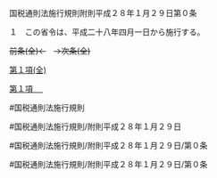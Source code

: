 国税通則法施行規則附則平成２８年１月２９日第０条

１　この省令は、平成二十八年四月一日から施行する。

~~前条(全)←~~　~~→次条(全)~~

[第１項(全)](国税通則法施行規則附則平成２８年１月２９日第０条第１項_.md)  

[第１項 　 ](国税通則法施行規則附則平成２８年１月２９日第０条第１項.md)  

#国税通則法施行規則

#国税通則法施行規則/附則平成２８年１月２９日

#国税通則法施行規則/附則平成２８年１月２９日/第０条

#国税通則法施行規則/附則平成２８年１月２９日/第０条

